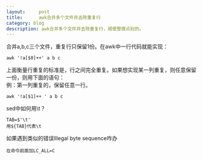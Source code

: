 ```yaml
---
layout:     post
title:      awk合并多个文件并去除重复行
category: blog
description: awk合并多个文件并去除重复行，顺便整理点别的。
---
```


合并a,b,c三个文件，重复行只保留1份。在awk中一行代码就能实现：    

	awk '!a[$0]++' a b c    
	
上面衡量行重复的标准是，行之间完全重复。如果想实现某一列重复，则任意保留一份，则用下面的语句：   
例：第一列重复的，保留任意一行。

	awk '!a[$1]++ ' a b c	

sed中如何用\t？    
	
	TAB=$'\t'    
	用${TAB}代表\t

如果遇到类似的错误Illegal byte sequence咋办    

	在命令前面加LC_ALL=C